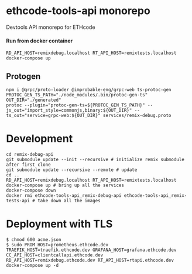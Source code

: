 # ethcode-tools-api monorepo
Devtools API monorepo for ETHcode

#### Run from docker container
`RD_API_HOST=remixdebug.localhost RT_API_HOST=remixtests.localhost docker-compose up`

## Protogen
```
npm i @grpc/proto-loader @improbable-eng/grpc-web ts-protoc-gen
PROTOC_GEN_TS_PATH="./node_modules/.bin/protoc-gen-ts"
OUT_DIR="./generated"
protoc --plugin="protoc-gen-ts=${PROTOC_GEN_TS_PATH}" --js_out="import_style=commonjs,binary:${OUT_DIR}" --ts_out="service=grpc-web:${OUT_DIR}" services/remix-debug.proto
```

# Development
```shell
cd remix-debug-api
git submodule update --init --recursive # initialize remix submodule after first clone
git submodule update --recursive --remote # update
cd ..
RD_API_HOST=remixdebug.localhost RT_API_HOST=remixtests.localhost docker-compose up # bring up all the services
docker-compose down
docker rmi ethcode-tools-api_remix-debug-api ethcode-tools-api_remix-tests-api # take down all the images
```

# Deployment with TLS
```shell
$ chmod 600 acme.json
$ sudo PROM_HOST=prometheus.ethcode.dev TRAEFIK_HOST=traefik.ethcode.dev GRAFANA_HOST=grafana.ethcode.dev CC_API_HOST=clientcallapi.ethcode.dev RD_API_HOST=remixdebug.ethcode.dev RT_API_HOST=rtapi.ethcode.dev docker-compose up -d
```